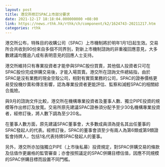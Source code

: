```yaml
---
layout: post
title: 港交所修訂SPAC上市部分要求
date: 2021-12-17 18:18:04.000000000 +08:00
link: https://news.rthk.hk/rthk/ch/component/k2/1624743-20211217.htm
categories: rthk
---
```


港交所公布，特殊目的收購公司（SPAC）上市機制將於明年1月1日起生效。交易所合共收到90份來自多個不同界別，對新上市機制諮詢的非重複回應意見，大多數建議均獲逾八成有表明意見的回應人士支持。

港交所維持只有專業投資者才能參與SPAC股份買賣，其他個人投資者只可在SPAC股份完成併購交易後，才能入場買賣。港交所在諮詢文件總結指，由於SPAC是沒有業務的現金空殼公司，相對有實質業務的公司，SPAC的證券價格更易受投機炒賣和傳言影響，認為專業投資者更能評估、監察和減輕SPAC的相關綜合風險。

與9月的諮詢文件比較，港交所在機構專業投資者及董事人數、獨立PIPE投資的規模等作出修訂及放寬。交易所原先建議SPAC證券須分配予至少30名機構專業投資者，經修訂後，將人數下調為至少20名。

在董事人數方面，原先建議SPAC董事會，大多數成員須為提名其出任董事的SPAC發起人的代表。經修訂後，SPAC的董事會須至少有兩人為第6類或第9類證監會持牌人，包括1名代表持牌SPAC發起人的董事。

另外，港交所亦加強獨立PIPE（上市後私募）投資規定，對SPAC併購交易的條款及估值作更嚴格的監管審查；亦會按照議定的SPAC併購目標估值，因應不同規模的SPAC併購目標而設置不同門檻。
